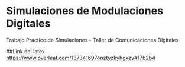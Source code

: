 # Simulaciones de Modulaciones Digitales
Trabajo Práctico de Simulaciones - Taller de Comunicaciones Digitales 

##Link del latex
https://www.overleaf.com/1373416974nztyzkyhgxzy#17b2b4
